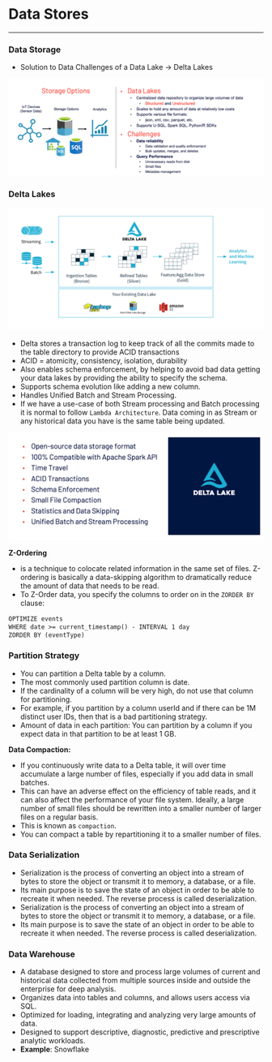 # Data Stores
_______

### Data Storage

- Solution to Data Challenges of a Data Lake → Delta Lakes

![image](../assets/datastorage.png)

### Delta Lakes

![image](../assets/delta.png)

- Delta stores a transaction log to keep track of all the commits made to the table directory to provide ACID transactions 
- ACID = atomicity, consistency, isolation, durability
- Also enables schema enforcement, by helping to avoid bad data getting your data lakes by providing the ability to specify the schema. 
- Supports schema evolution like adding a new column.
- Handles Unified Batch and Stream Processing.
- If we have a use-case of both Stream processing and Batch processing it is normal to follow `Lambda Architecture`.
 Data coming in as Stream or any historical data you have is the same table being updated.


![image](../assets/delta2.png)

**Z-Ordering**
- is a technique to colocate related information in the same set of files. Z-ordering is basically a data-skipping algorithm to dramatically reduce the amount of data that needs to be read. 
- To Z-Order data, you specify the columns to order on in the `ZORDER BY `clause:

```
OPTIMIZE events
WHERE date >= current_timestamp() - INTERVAL 1 day
ZORDER BY (eventType)
```

### Partition Strategy
- You can partition a Delta table by a column. 
- The most commonly used partition column is date.
- If the cardinality of a column will be very high, do not use that column for partitioning.
- For example, if you partition by a column userId and if there can be 1M distinct user IDs, then that is a bad partitioning strategy.
- Amount of data in each partition: You can partition by a column if you expect data in that partition to be at least 1 GB.

**Data Compaction:** 
- If you continuously write data to a Delta table, it will over time accumulate a large number of files, especially if you add data in small batches. 
- This can have an adverse effect on the efficiency of table reads, and it can also affect the performance of your file system. Ideally, a large number of small files should be rewritten into a smaller number of larger files on a regular basis. 
- This is known as `compaction`.
- You can compact a table by repartitioning it to a smaller number of files.

### Data Serialization
- Serialization is the process of converting an object into a stream of bytes to store the object or transmit it to memory, a database, or a file. 
- Its main purpose is to save the state of an object in order to be able to recreate it when needed. The reverse process is called deserialization.
- Serialization is the process of converting an object into a stream of bytes to store the object or transmit it to memory, a database, or a file. 
- Its main purpose is to save the state of an object in order to be able to recreate it when needed. The reverse process is called deserialization.

### Data Warehouse
- A database designed to store and process large volumes of current and
  historical data collected from multiple sources inside and outside the
  enterprise for deep analysis. 
- Organizes data into tables and columns, and allows users access via SQL.
- Optimized for loading, integrating and analyzing very large amounts of data.
- Designed to support descriptive, diagnostic, predictive and prescriptive
  analytic workloads. 
- **Example**: Snowflake 